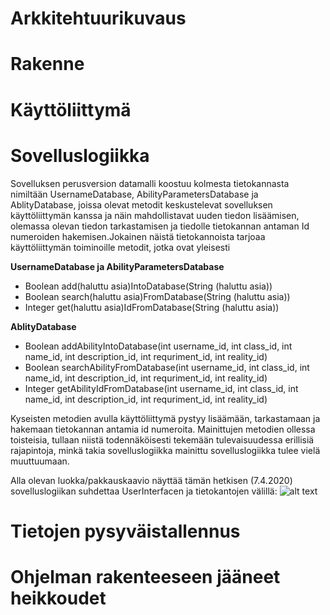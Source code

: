 # Arkkitehtuurikuvaus

# Rakenne 

# Käyttöliittymä

# Sovelluslogiikka

Sovelluksen perusversion datamalli koostuu kolmesta tietokannasta nimiltään UsernameDatabase, AbilityParametersDatabase ja AblityDatabase, joissa olevat metodit keskustelevat sovelluksen käyttöliittymän kanssa ja näin mahdollistavat uuden tiedon lisäämisen, olemassa olevan tiedon tarkastamisen ja tiedolle tietokannan antaman Id numeroiden hakemisen.Jokainen näistä tietokannoista tarjoaa käyttöliittymän toiminoille metodit, jotka ovat yleisesti 

**UsernameDatabase ja AbilityParametersDatabase**

- Boolean add(haluttu asia)IntoDatabase(String (haluttu asia))
- Boolean search(haluttu asia)FromDatabase(String (haluttu asia))
- Integer get(haluttu asia)IdFromDatabase(String (haluttu asia))

**AblityDatabase**

- Boolean addAbilityIntoDatabase(int username_id, int class_id, int name_id, int description_id, int requriment_id, int reality_id)
- Boolean searchAbilityFromDatabase(int username_id, int class_id, int name_id, int description_id, int requriment_id, int reality_id)
- Integer getAbilityIdFromDatabase(int username_id, int class_id, int name_id, int description_id, int requriment_id, int reality_id)

Kyseisten metodien avulla käyttöliittymä pystyy lisäämään, tarkastamaan ja hakemaan tietokannan antamia id numeroita. Mainittujen metodien ollessa toisteisia, tullaan niistä todennäköisesti tekemään tulevaisuudessa erillisiä rajapintoja, minkä takia sovelluslogiikka mainittu sovelluslogiikka tulee vielä muuttuumaan.

Alla olevan luokka/pakkauskaavio näyttää tämän hetkisen (7.4.2020) sovelluslogiikan suhdettaa UserInterfacen ja tietokantojen välillä: 
![alt text]()

# Tietojen pysyväistallennus

# Ohjelman rakenteeseen jääneet heikkoudet
